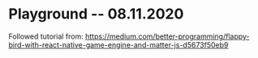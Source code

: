 # Playground -- 08.11.2020

Followed tutorial from: 
https://medium.com/better-programming/flappy-bird-with-react-native-game-engine-and-matter-js-d5673f50eb9

